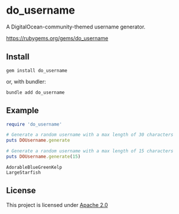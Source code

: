 # do_username

A DigitalOcean-community-themed username generator.

https://rubygems.org/gems/do_username

## Install

`gem install do_username`

or, with bundler:

`bundle add do_username`

## Example

```ruby
require 'do_username'

# Generate a random username with a max length of 30 characters
puts DOUsername.generate

# Generate a random username with a max length of 15 characters
puts DOUsername.generate(15)
```

```text
AdorableBlueGreenKelp
LargeStarfish
```

## License

This project is licensed under [Apache 2.0](LICENSE) 
